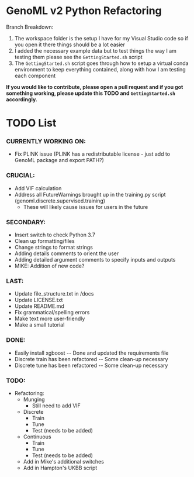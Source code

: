# GenoML v2 Python Refactoring 
Branch Breakdown:
1. The workspace folder is the setup I have for my Visual Studio code so if you open it there things should be a lot easier 
2. I added the necessary example data but to test things the way I am testing them please see the `GettingStarted.sh` script 
3. The `GettingStarted.sh` script goes through how to setup a virtual conda environment to keep everything contained, along with how I am testing each component

**If you would like to contribute, please open a pull request and if you got something working, please update this TODO and `GettingStarted.sh` accordingly.**

# TODO List 
### CURRENTLY WORKING ON:
- Fix PLINK issue (PLINK has a redistributable license - just add to GenoML package and export PATH?)

### CRUCIAL:
- Add VIF calculation
- Address all FutureWarnings brought up in the training.py script (genoml.discrete.supervised.training)
    - These will likely cause issues for users in the future 

### SECONDARY:
- Insert switch to check Python 3.7 
- Clean up formatting/files
- Change strings to format strings 
- Adding details comments to orient the user 
- Adding detailed argument comments to specify inputs and outputs 
- MIKE: Addition of new code?

### LAST:
- Update file_structure.txt in /docs 
- Update LICENSE.txt
- Update README.md 
- Fix grammatical/spelling errors 
- Make text more user-friendly
- Make a small tutorial 

### DONE:
- Easily install xgboost -- Done and updated the requirements file
- Discrete train has been refactored -- Some clean-up necessary
- Discrete tune has been refactored -- Some clean-up necessary

### TODO:
- Refactoring:
    - Munging 
        - Still need to add VIF
    - Discrete
        - Train 
        - Tune 
        - Test (needs to be added)
    - Continuous
        - Train
        - Tune
        - Test (needs to be added)
    - Add in Mike's additional switches 
    - Add in Hampton's UKBB script 

